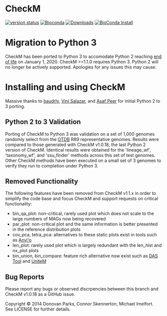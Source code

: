 # CheckM

[![version status](https://img.shields.io/pypi/v/checkm-genome.svg)](https://pypi.python.org/pypi/checkm-genome)
[![Bioconda](https://img.shields.io/conda/vn/bioconda/checkm-genome.svg?color=green)](https://anaconda.org/bioconda/checkm-genome)
[![Downloads](https://pepy.tech/badge/checkm-genome/month)](https://pepy.tech/project/checkm-genome)
[![BioConda Install](https://img.shields.io/conda/dn/bioconda/checkm-genome.svg?style=flag&label=BioConda%20install)](https://anaconda.org/bioconda/checkm-genome)

# Migration to Python 3

CheckM has been ported to Python 3 to accomodate Python 2 reaching [end of life](https://pythonclock.org/) on January 1, 2020. CheckM >=1.1.0 requires Python 3. Python 2 will no longer be actively supported. Apologies for any issues this may cause.

# Installing and using CheckM

Massive thanks to [baudrly](https://github.com/baudrly), [Vini Salazar](https://github.com/vinisalazar), and [Asaf Peer](https://github.com/asafpr) for initial Python 2 to 3 porting.

## Python 2 to 3 Validation

Porting of CheckM to Python 3 was validation on a set of 1,000 genomes randomly select from the [GTDB](https://gtdb.ecogenomic.org/) R89 representative genomes. Results were compared to those generated with CheckM v1.0.18, the last Python 2 version of CheckM. Identical results were obtained for the 'lineage_wf', 'taxonomy_wf', and 'ssu_finder' methods across this set of test genomes. Other CheckM methods have been executed on a small set of 3 genomes to verify they run to completion under Python 3. 

## Removed Functionality

The following features have been removed from CheckM v1.1.x in order to simplify the code base and focus CheckM and support requests on critical functionality:
 * bin_qa_plot: non-critical, rarely used plot which does not scale to the large numbers of MAGs now being recovered
 * par_plot: non-critical plot and the same information is better presented in the reference distribution plots
 * cov_pca, tetra_pca: alternatives to these static plots exist in tools such as [Anvi'o](http://merenlab.org/software/anvio/)
 * len_plot: rarely used plot which is largely redundant with the len_hist and nx_plot plots
  * bin_union, bin_compare: feature rich alternative now exist such as [DAS Tool](https://github.com/cmks/DAS_Tool) and [UniteM](https://github.com/dparks1134/UniteM)

## Bug Reports

Please report any bugs or observed discrpencies between this branch and CheckM v1.0.18 as a GitHub issue. 

Copyright © 2014 Donovan Parks, Connor Skennerton, Michael Imelfort. See LICENSE for further details.
